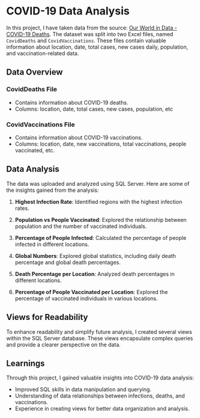 # COVID-19 Data Analysis

In this project, I have taken data from the source: [Our World in Data - COVID-19 Deaths](https://ourworldindata.org/covid-deaths). The dataset was split into two Excel files, named `CovidDeaths` and `CovidVaccinations`. These files contain valuable information about location, date, total cases, new cases daily, population, and vaccination-related data.

## Data Overview

### CovidDeaths File
- Contains information about COVID-19 deaths.
- Columns: location, date, total cases, new cases, population, etc

### CovidVaccinations File
- Contains information about COVID-19 vaccinations.
- Columns: location, date, new vaccinations, total vaccinations, people vaccinated, etc.

## Data Analysis

The data was uploaded and analyzed using SQL Server. Here are some of the insights gained from the analysis:

1. **Highest Infection Rate**: Identified regions with the highest infection rates.

2. **Population vs People Vaccinated**: Explored the relationship between population and the number of vaccinated individuals.

3. **Percentage of People Infected**: Calculated the percentage of people infected in different locations.

4. **Global Numbers**: Explored global statistics, including daily death percentage and global death percentages.

5. **Death Percentage per Location**: Analyzed death percentages in different locations.

6. **Percentage of People Vaccinated per Location**: Explored the percentage of vaccinated individuals in various locations.

## Views for Readability

To enhance readability and simplify future analysis, I created several views within the SQL Server database. These views encapsulate complex queries and provide a clearer perspective on the data.

## Learnings

Through this project, I gained valuable insights into COVID-19 data analysis:
- Improved SQL skills in data manipulation and querying.
- Understanding of data relationships between infections, deaths, and vaccinations.
- Experience in creating views for better data organization and analysis.


